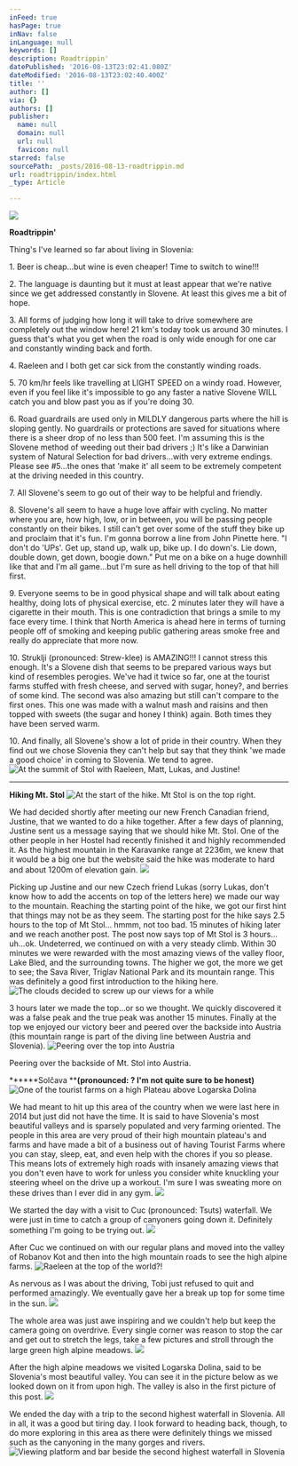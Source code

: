 ```yaml
---
inFeed: true
hasPage: true
inNav: false
inLanguage: null
keywords: []
description: Roadtrippin'
datePublished: '2016-08-13T23:02:41.080Z'
dateModified: '2016-08-13T23:02:40.400Z'
title: ''
author: []
via: {}
authors: []
publisher:
  name: null
  domain: null
  url: null
  favicon: null
starred: false
sourcePath: _posts/2016-08-13-roadtrippin.md
url: roadtrippin/index.html
_type: Article

---
```

![](https://the-grid-user-content.s3-us-west-2.amazonaws.com/711149c1-6864-4806-8022-681be3994111.jpg)

**Roadtrippin'**

Thing's I've learned so far about living in Slovenia:

1\. Beer is cheap...but wine is even cheaper! Time to switch to wine!!!

2\. The language is daunting but it must at least appear that we're native since we get addressed constantly in Slovene. At least this gives me a bit of hope. 

3\. All forms of judging how long it will take to drive somewhere are completely out the window here! 21 km's today took us around 30 minutes. I guess that's what you get when the road is only wide enough for one car and constantly winding back and forth. 

4\. Raeleen and I both get car sick from the constantly winding roads. 

5\. 70 km/hr feels like travelling at LIGHT SPEED on a windy road. However, even if you feel like it's impossible to go any faster a native Slovene WILL catch you and blow past you as if you're doing 30\. 

6\. Road guardrails are used only in MILDLY dangerous parts where the hill is sloping gently. No guardrails or protections are saved for situations where there is a sheer drop of no less than 500 feet. I'm assuming this is the Slovene method of weeding out their bad drivers ;) It's like a Darwinian system of Natural Selection for bad drivers...with very extreme endings. Please see \#5...the ones that 'make it' all seem to be extremely competent at the driving needed in this country. 

7\. All Slovene's seem to go out of their way to be helpful and friendly. 

8\. Slovene's all seem to have a huge love affair with cycling. No matter where you are, how high, low, or in between, you will be passing people constantly on their bikes. I still can't get over some of the stuff they bike up and proclaim that it's fun. I'm gonna borrow a line from John Pinette here. "I don't do 'UPs'. Get up, stand up, walk up, bike up. I do down's. Lie down, double down, get down, boogie down." Put me on a bike on a huge downhill like that and I'm all game...but I'm sure as hell driving to the top of that hill first. 

9\. Everyone seems to be in good physical shape and will talk about eating healthy, doing lots of physical exercise, etc. 2 minutes later they will have a cigarette in their mouth. This is one contradiction that brings a smile to my face every time. I think that North America is ahead here in terms of turning people off of smoking and keeping public gathering areas smoke free and really do appreciate that more now. 

10\. Struklji (pronounced: Strew-klee) is AMAZING!!! I cannot stress this enough. It's a Slovene dish that seems to be prepared various ways but kind of resembles perogies. We've had it twice so far, one at the tourist farms stuffed with fresh cheese, and served with sugar, honey?, and berries of some kind. The second was also amazing but still can't compare to the first ones. This one was made with a walnut mash and raisins and then topped with sweets (the sugar and honey I think) again. Both times they have been served warm. 

10\. And finally, all Slovene's show a lot of pride in their country. When they find out we chose Slovenia they can't help but say that they think 'we made a good choice' in coming to Slovenia. We tend to agree. ![At the summit of Stol with Raeleen, Matt, Lukas, and Justine!](https://the-grid-user-content.s3-us-west-2.amazonaws.com/f0691364-0974-4e88-925c-28e2a8db4edb.jpg)

********

****Hiking Mt. Stol****
![At the start of the hike.  Mt Stol is on the top right. ](https://the-grid-user-content.s3-us-west-2.amazonaws.com/18d1fb62-3725-407a-a8cd-686a15d5b6cc.jpg)

We had decided shortly after meeting our new French Canadian friend, Justine, that we wanted to do a hike together.  After a few days of planning, Justine sent us a message saying that we should hike Mt. Stol.  One of the other people in her Hostel had recently finished it and highly recommended it.  As the highest mountain in the Karavanke range at 2236m, we knew that it would be a big one but the website said the hike was moderate to hard and about 1200m of elevation gain.  ![](https://the-grid-user-content.s3-us-west-2.amazonaws.com/b85bbaae-1960-4aaa-82e8-5da580a67ae6.jpg)

Picking up Justine and our new Czech friend Lukas (sorry Lukas, don't know how to add the accents on top of the letters here) we made our way to the mountain.  Reaching the starting point of the hike, we got our first hint that things may not be as they seem.  The starting post for the hike says 2.5 hours to the top of Mt Stol... hmmm, not too bad.  15 minutes of hiking later and we reach another post.  The post now says top of Mt Stol is 3 hours... uh...ok.  Undeterred, we continued on with a very steady climb.  Within 30 minutes we were rewarded with the most amazing views of the valley floor, Lake Bled, and the surrounding towns.  The higher we got, the more we get to see; the Sava River, Triglav National Park and its mountain range.  This was definitely a good first introduction to the hiking here.  ![The clouds decided to screw up our views for a while](https://the-grid-user-content.s3-us-west-2.amazonaws.com/1576313b-d62b-415c-9dfd-079ccba4e366.jpg)

3 hours later we made the top...or so we thought. We quickly discovered it was a false peak and the true peak was another 15 minutes. Finally at the top we enjoyed our victory beer and peered over the backside into Austria (this mountain range is part of the diving line between Austria and Slovenia). ![Peering over the top into Austria](https://the-grid-user-content.s3-us-west-2.amazonaws.com/2e26df3d-e5db-4157-b4ac-0c66ae381767.jpg)

Peering over the backside of Mt. Stol into Austria. 

******Solčava ****(pronounced: ? I'm not quite sure to be honest)**
![One of the tourist farms on a high Plateau above Logarska Dolina](https://the-grid-user-content.s3-us-west-2.amazonaws.com/d158cf19-95c1-428e-88ab-42835172ac07.jpg)

We had meant to hit up this area of the country when we were last here in 2014 but just did not have the time. It is said to have Slovenia's most beautiful valleys and is sparsely populated and very farming oriented. The people in this area are very proud of their high mountain plateau's and farms and have made a bit of a business out of having Tourist Farms where you can stay, sleep, eat, and even help with the chores if you so please. This means lots of extremely high roads with insanely amazing views that you don't even have to work for unless you consider white knuckling your steering wheel on the drive up a workout. I'm sure I was sweating more on these drives than I ever did in any gym. ![](https://the-grid-user-content.s3-us-west-2.amazonaws.com/345be286-4766-4ea6-88e0-117aea9b5b19.jpg)

We started the day with a visit to Cuc (pronounced: Tsuts) waterfall.  We were just in time to catch a group of canyoners going down it.  Definitely something I'm going to be trying out.  ![](https://the-grid-user-content.s3-us-west-2.amazonaws.com/8c7a8a25-d438-4538-98cf-1022cc45b20c.jpg)

After Cuc we continued on with our regular plans and moved into the valley of Robanov Kot and then into the high mountain roads to see the high alpine farms. ![Raeleen at the top of the world?!](https://the-grid-user-content.s3-us-west-2.amazonaws.com/cbcd596e-6488-456d-a7bf-935e2d23e833.jpg)

As nervous as I was about the driving, Tobi just refused to quit and performed amazingly.  We eventually gave her a break up top for some time in the sun.  ![](https://the-grid-user-content.s3-us-west-2.amazonaws.com/5b58b332-7a90-4d0f-ac8c-7a7851a453ca.jpg)

The whole area was just awe inspiring and we couldn't help but keep the camera going on overdrive.  Every single corner was reason to stop the car and get out to stretch the legs, take a few pictures and stroll through the large green high alpine meadows.  ![](https://the-grid-user-content.s3-us-west-2.amazonaws.com/ae5fec2a-e291-4c02-a7c0-6d208ee691c5.jpg)

After the high alpine meadows we visited Logarska Dolina, said to be Slovenia's most beautiful valley. You can see it in the picture below as we looked down on it from upon high. The valley is also in the first picture of this post. ![](https://the-grid-user-content.s3-us-west-2.amazonaws.com/2e88cfed-b951-41cd-ad39-38c3007c579a.jpg)

We ended the day with a trip to the second highest waterfall in Slovenia.  All in all, it was a good but tiring day.  I look forward to heading back, though, to do more exploring in this area as there were definitely things we missed such as the canyoning in the many gorges and rivers.  ![Viewing platform and bar beside the second highest waterfall in Slovenia](https://the-grid-user-content.s3-us-west-2.amazonaws.com/b56b86ae-2b73-4be5-8938-90d3f5f6672e.jpg)